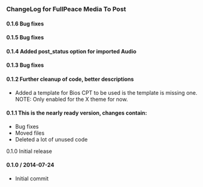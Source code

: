 ### ChangeLog for FullPeace Media To Post

#### 0.1.6 Bug fixes

#### 0.1.5 Bug fixes

#### 0.1.4 Added post_status option for imported Audio

#### 0.1.3 Bug fixes

#### 0.1.2 Further cleanup of code, better descriptions
* Added a template for Bios CPT to be used is the template is missing one. NOTE: Only enabled for the X theme for now.

#### 0.1.1 This is the nearly ready version, changes contain:
* Bug fixes
* Moved files
* Deleted a lot of unused code

0.1.0 Initial release

#### 0.1.0 / 2014-07-24

* Initial commit
